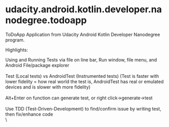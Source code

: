 # udacity.android.kotlin.developer.nanodegree.todoapp
ToDoApp Application from Udacity Android Kotlin Developer Nanodegree program.

Highlights:

Using and Running Tests via file on line bar, Run window, file menu, and Android File/package explorer\
\
Test (Local tests) vs AndroidTest (Instrumented tests) (Test is faster with lower fidelity = how real world the test is, AndroidTest has real or emulated devices and is slower with more fidelity)\
\
Alt+Enter on function can generate test, or right click->generate->test\
\
Use TDD (Test-Driven-Development) to find/confirm issue by writing test, then fix/enhance code\
\